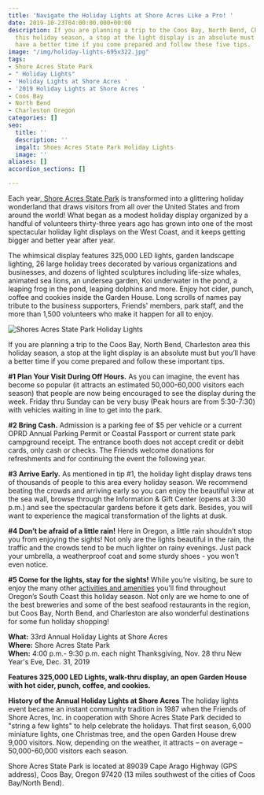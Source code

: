 ```yaml
---
title: 'Navigate the Holiday Lights at Shore Acres Like a Pro! '
date: 2019-10-23T04:00:00.000+00:00
description: If you are planning a trip to the Coos Bay, North Bend, Charleston area
  this holiday season, a stop at the light display is an absolute must but you’ll
  have a better time if you come prepared and follow these five tips.
image: "/img/holiday-lights-695x322.jpg"
tags:
- Shore Acres State Park
- " Holiday Lights"
- 'Holiday Lights at Shore Acres '
- '2019 Holiday Lights at Shore Acres '
- Coos Bay
- North Bend
- Charleston Oregon
categories: []
seo:
  title: ''
  description: ''
  imgalt: Shoes Acres State Park Holiday Lights
  image: ''
aliases: []
accordion_sections: []

---
```

Each year,[ Shore Acres State Park](http://shoreacres.net/) is transformed into a glittering holiday wonderland that draws visitors from all over the United States and from around the world! What began as a modest holiday display organized by a handful of volunteers thirty-three years ago has grown into one of the most spectacular holiday light displays on the West Coast, and it keeps getting bigger and better year after year.

The whimsical display features 325,000 LED lights, garden landscape lighting, 26 large holiday trees decorated by various organizations and businesses, and dozens of lighted sculptures including life-size whales, animated sea lions, an undersea garden, Koi underwater in the pond, a leaping frog in the pond, leaping dolphins and more. Enjoy hot cider, punch, coffee and cookies inside the Garden House. Long scrolls of names pay tribute to the business supporters, Friends' members, park staff, and the more than 1,500 volunteers who make it happen for all to enjoy.

![Shores Acres State Park Holiday Lights](/img/HolidayLights-Bushes-176.jpg)

If you are planning a trip to the Coos Bay, North Bend, Charleston area this holiday season, a stop at the light display is an absolute must but you’ll have a better time if you come prepared and follow these important tips.

**#1 Plan Your Visit During Off Hours.** As you can imagine, the event has become so popular (it attracts an estimated 50,000-60,000 visitors each season) that people are now being encouraged to see the display during the week. Friday thru Sunday can be very busy (Peak hours are from 5:30-7:30) with vehicles waiting in line to get into the park.

**#2 Bring Cash.**
Admission is a parking fee of $5 per vehicle or a current OPRD Annual Parking Permit or Coastal Passport or current state park campground receipt. The entrance booth does not accept credit or debit cards, only cash or checks. The Friends welcome donations for refreshments and for continuing the event the following year.

**#3 Arrive Early.**
As mentioned in tip #1, the holiday light display draws tens of thousands of people to this area every holiday season. We recommend beating the crowds and arriving early so you can enjoy the beautiful view at the sea wall, browse through the Information & Gift Center (opens at 3:30 p.m.) and see the spectacular gardens before it gets dark. Besides, you will want to experience the magical transformation of the lights at dusk.

**#4 Don’t be afraid of a little rain!** Here in Oregon, a little rain shouldn’t stop you from enjoying the sights! Not only are the lights beautiful in the rain, the traffic and the crowds tend to be much lighter on rainy evenings. Just pack your umbrella, a weatherproof coat and some sturdy shoes - you won’t even notice.

**#5 Come for the lights, stay for the sights!**
While you’re visiting, be sure to enjoy the many other [activities and amenities](https://www.oregonsadventurecoast.com/blog/come-for-the-lights-stay-for-the-sights/) you’ll find throughout Oregon’s South Coast this holiday season. Not only are we home to one of the best breweries and some of the best seafood restaurants in the region, but Coos Bay, North Bend, and Charleston are also wonderful destinations for some fun holiday shopping!

**What:** 33rd Annual Holiday Lights at Shore Acres<br>
**Where:** Shore Acres State Park<br>
**When:** 4:00 p.m.- 9:30 p.m. each night Thanksgiving, Nov. 28 thru New Year's Eve, Dec. 31, 2019 <br>

**Features 325,000 LED Lights, walk-thru display, an open Garden House with hot cider, punch, coffee, and cookies.**

**History of the Annual Holiday Lights at Shore Acres**
The holiday lights event became an instant community tradition in 1987 when the Friends of Shore Acres, Inc. in cooperation with Shore Acres State Park decided to "string a few lights" to help celebrate the holidays. That first season, 6,000 miniature lights, one Christmas tree, and the open Garden House drew 9,000 visitors. Now, depending on the weather, it attracts – on average – 50,000-60,000 visitors each season.

Shore Acres State Park is located at 89039 Cape Arago Highway (GPS address), Coos Bay, Oregon 97420 (13 miles southwest of the cities of Coos Bay/North Bend).